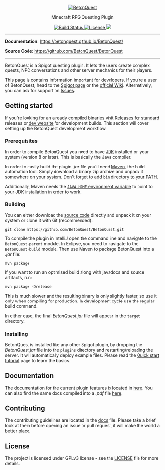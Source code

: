 <p align="center">
  <a href="https://betonquest.github.io/BetonQuest/"><img src="https://betonquest.pl/assets/logo.png" alt="BetonQuest
  "></a>
</p>

<p align="center">Minecraft RPG Questing Plugin</p>

<p align="center">
    <a href="https://travis-ci.org/Co0sh/BetonQuest" target="_blank">
        <img src="https://travis-ci.org/Co0sh/BetonQuest.svg?branch=master" alt="Build Status">
    </a>
    <a href="https://github.com/BetonQuest/BetonQuest/blob/master/LICENSE">
        <img src="https://img.shields.io/badge/license-GPLv3-blue" alt="License" />
      </a>
    <a href="https://discord.gg/MvmkHEu" target="_blank">
        <img src="https://img.shields.io/badge/discord-join-7289DA.svg?logo=discord&longCache=true&style=flat" />
    </a>
</p>

---

**Documentation**: <a href="https://betonquest.github.io/BetonQuest/" target="_blank">https://betonquest.github.io/BetonQuest/</a>

**Source Code**: <a href="https://github.com/BetonQuest/BetonQuest/" target="_blank">https://github.com/BetonQuest/BetonQuest</a>

---

BetonQuest is a Spigot questing plugin. It lets the users create complex quests, NPC conversations and other server mechanics for their players.

This page is contains information important for developers. If you're a user of BetonQuest, head to the [Spigot page](https://www.spigotmc.org/resources/betonquest.2117/) or the [official Wiki](https://github.com/BetonQuest/BetonQuest/wiki). Alternatively, you can ask for support on [Issues](https://github.com/BetonQuest/BetonQuest/issues).

## Getting started

If you're looking for an already compiled binaries visit [Releases](https://github.com/Co0sh/BetonQuest/releases) for standard releases or [dev website](https://betonquest.pl) for development builds. This section will cover setting up the BetonQuest development workflow.

### Prerequisites

In order to compile BetonQuest you need to have [JDK](http://www.oracle.com/technetwork/java/javase/downloads/index.html) installed on your system (version 8 or later). This is basically the Java compiler.

In order to easily build the plugin _.jar_ file you'll need [Maven](https://maven.apache.org), the build automation tool. Simply download a binary zip archive and unpack it somewhere on your system. Don't forget to add `bin` directory [to your PATH](https://www.architectryan.com/2018/03/17/add-to-the-path-on-windows-10/).

Additionally, Maven needs the [`JAVA_HOME` environment variable](https://confluence.atlassian.com/doc/setting-the-java_home-variable-in-windows-8895.html) to point to your JDK installation in order to work.

### Building

You can either download the [source code](https://github.com/BetonQuest/BetonQuest/archive/master.zip) directly and unpack it on your system or clone it with Git (recommended):

```
git clone https://github.com/BetonQuest/BetonQuest.git
```

To compile the plugin in IntelliJ open the command line and navigate to the `BetonQuest-parent` module. In Eclipse, you need to navigate to the `BetonQuest-build` module. Then use Maven to package BetonQuest into a _.jar_ file:

```
mvn package
```

If you want to run an optimised build along with javadocs and source artifacts, run:

```
mvn package -Drelease
```

This is much slower and the resulting binary is only slightly faster, so use it only when compiling for production. In development cycle use the regular build command.

In either case, the final _BetonQuest.jar_ file will appear in the `target` directory.

### Installing

BetonQuest is installed like any other Spigot plugin, by dropping the _BetonQuest.jar_ file into the `plugins` directory and restarting/reloading the server. It will automatically deploy example files. Please read the [Quick start tutorial](https://betonquest.github.io/BetonQuest/en/latest/04-Quick-start-tutorial/) page to learn the basics.

## Documentation

The documentation for the current plugin features is located in [here](https://betonquest.github.io/BetonQuest/). You can also find the same docs compiled into a _.pdf_ file [here](https://betonquest.github.io/BetonQuest/en/latest/pdf/documentation.pdf).

## Contributing

The contributing guidelines are located in the [docs](https://betonquest.github.io/BetonQuest/en/latest/14-Contributing/) file. Please take a brief look at them before opening an issue or pull request, it will make the world a better place.

## License

The project is licensed under GPLv3 license - see the [LICENSE](LICENSE) file for more details.
